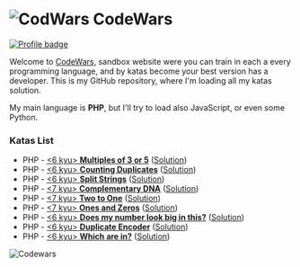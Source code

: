 # ![CodWars](https://uploads-ssl.webflow.com/62e3ee10882dc50bcae8d07a/631aaf6b1a176ea0525b6983_codewars-logomark.svg) CodeWars

[![Profile badge](https://www.codewars.com/users/ovimax/badges/large)](https://www.codewars.com/users/ovimax)



Welcome to [CodeWars,](https://www.codewars.com/) sandbox website were you can train in each a every programming language, and by katas become your best version has a developer. This is my GitHub repository, where I'm loading all my katas solution. 

My main language is **PHP**, but I'll try to load also JavaScript, or even some Python.



### Katas List

* PHP - [<6 kyu> **Multiples of 3 or 5**](https://www.codewars.com/kata/514b92a657cdc65150000006)   ([Solution](https://github.com/ovimax/codewars/blob/main/php/divided_3_5.php))
* PHP - [<6 kyu> **Counting Duplicates**](https://www.codewars.com/kata/54bf1c2cd5b56cc47f0007a1) ([Solution](https://github.com/ovimax/codewars/blob/main/php/counting_duplicates.php))
* PHP - [<6 kyu> **Split Strings**](https://www.codewars.com/kata/515de9ae9dcfc28eb6000001) ([Solution](https://github.com/ovimax/codewars/blob/main/php/split_strings.php))
* PHP - [<7 kyu> **Complementary DNA**](https://www.codewars.com/kata/554e4a2f232cdd87d9000038) ([Solution](https://github.com/ovimax/codewars/blob/main/php/complementary_dna.php))
* PHP - [<7 kyu> **Two to One**](https://www.codewars.com/kata/5656b6906de340bd1b0000ac) ([Solution](https://github.com/ovimax/codewars/blob/main/php/two_one.php))
* PHP - [<7 kyu> **Ones and Zeros**](https://www.codewars.com/kata/578553c3a1b8d5c40300037c) ([Solution](https://github.com/ovimax/codewars/blob/main/php/ones_zeros.php))
* PHP - [<6 kyu> **Does my number look big in this?**](https://www.codewars.com/kata/5287e858c6b5a9678200083c) ([Solution](https://github.com/ovimax/codewars/blob/main/php/narcissistic_number.php))
* PHP - [<6 kyu> **Duplicate Encoder**](https://www.codewars.com/kata/54b42f9314d9229fd6000d9c) ([Solution](https://github.com/ovimax/codewars/blob/main/php/duplicate_encoder.php))
* PHP - [<6 kyu> **Which are in?**](https://www.codewars.com/kata/550554fd08b86f84fe000a58) ([Solution](https://github.com/ovimax/codewars/blob/main/php/which_are_in.php))



![Codewars](https://github.r2v.ch/codewars?user=ovimax&theme=gradient)





